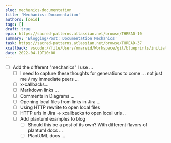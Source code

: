 ```yaml
---
slug: mechanics-documentation
title: 'Mechanics: Documentation'
authors: [oeid]
tags: []
draft: true
epic: https://sacred-patterns.atlassian.net/browse/THREAD-10
summary: 'Blogging/Post: Documentation Mechanics'
task: https://sacred-patterns.atlassian.net/browse/THREAD-37
xcallback: vscode://file/Users/omareid/Workspace/git/blueprints/initiatives/blog-post-documention-mechanics.md:1
date: 2022-04-19T10:00
---
```


* [ ] Add the different "mechanics" I use ... 
	* [ ] I need to capture these thoughts for generations to come ... not just me / my immediate peers ...
	* [ ] x-callbacks...
	* [ ] Markdown links ...
	* [ ] Comments in Diagrams ...
	* [ ] Opening local files from links in Jira ...
	* [ ] Using HTTP rewrite to open local files 
	* [ ] HTTP urls in Jira → xcallbacks to open local urls ..
	* [ ] Add plantuml examples to blog
		- [ ] Should this be a post of its own? With different flavors of plantuml docs ...
		- [ ] PlantUML docs ...